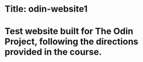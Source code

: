 # Title: odin-website1
# 
# Test website built for The Odin Project, following the directions provided in the course.
